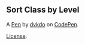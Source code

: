 Sort Class by Level
-------------------


A [Pen](https://codepen.io/devkdo/pen/MWNyWKz) by [dvkdo](https://codepen.io/devkdo) on [CodePen](https://codepen.io).

[License](https://codepen.io/license/pen/MWNyWKz).